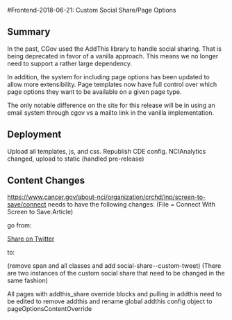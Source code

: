 #Frontend-2018-06-21: Custom Social Share/Page Options

## Summary

In the past, CGov used the AddThis library to handle social sharing. That is being deprecated in favor of a vanilla approach. This means we no longer need to support a rather large dependency.

In addition, the system for including page options has been updated to allow more extensibility. Page templates now have full control over which page options they want to be available on a given page type.

The only notable difference on the site for this release will be in using an email system through cgov vs a mailto link in the vanilla implementation.

## Deployment
Upload all templates, js, and css. Republish CDE config.
NCIAnalytics changed, upload to static (handled pre-release)

## Content Changes
https://www.cancer.gov/about-nci/organization/crchd/inp/screen-to-save/connect needs to have the following changes:
(File = Connect With Screen to Save.Article)

go from:

<a title="Tweet" class="addthis_button_twitter at300b tl-link" href="#" data-tl-code="ARN2016-1-TW" data-title="#ScreentoSave aims to increase #colorectalcancer screening rates in racially/ethnically diverse &amp; rural communities" data-url="http://go.usa.gov/x9yfF"> <span class="at300bs at15nc at15t_twitter"><span class="at_a11y">Share on Twitter</span></span> </a>

to:

<a class="social-share--custom-tweet" href="#" data-tl-code="ARN2016-1-TW" data-title="#ScreentoSave aims to increase #colorectalcancer screening rates in racially/ethnically diverse &amp; rural communities" data-url="http://go.usa.gov/x9yfF">  </a>

(remove span and all classes and add social-share--custom-tweet)
(There are two instances of the custom social share that need to be changed in the same fashion)

All pages with addthis_share override blocks and pulling in addthis need to be edited to remove addthis and rename global addthis config object to pageOptionsContentOverride